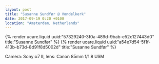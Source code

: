 ```yaml
---
layout: post
title: "Susanne Sundfør @ Vondelkerk"
date: 2017-09-19 0:20 +0100
location: "Amsterdam, Netherlands"
---
```


{% render ucare.liquid uuid:"57329240-3f0a-489d-9bab-e52c127443d0" title:"Susanne Sundfør" %}
{% render ucare.liquid uuid:"a54e7d54-5f1f-413b-b73d-8d91f8d5002d" title:"Susanne Sundfør" %}

Camera: Sony α7 II, lens: Canon 85mm f/1.8 USM